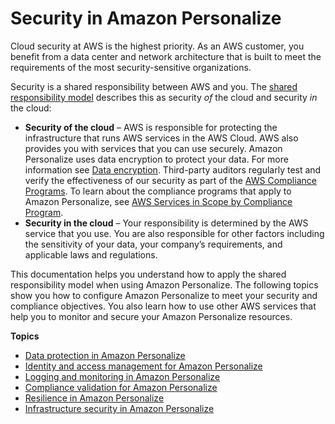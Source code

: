# Security in Amazon Personalize<a name="security"></a>

Cloud security at AWS is the highest priority\. As an AWS customer, you benefit from a data center and network architecture that is built to meet the requirements of the most security\-sensitive organizations\.

Security is a shared responsibility between AWS and you\. The [shared responsibility model](http://aws.amazon.com/compliance/shared-responsibility-model/) describes this as security *of* the cloud and security *in* the cloud:
+ **Security of the cloud** – AWS is responsible for protecting the infrastructure that runs AWS services in the AWS Cloud\. AWS also provides you with services that you can use securely\. Amazon Personalize uses data encryption to protect your data\. For more information see [Data encryption](data-encryption.md)\. Third\-party auditors regularly test and verify the effectiveness of our security as part of the [AWS Compliance Programs](http://aws.amazon.com/compliance/programs/)\. To learn about the compliance programs that apply to Amazon Personalize, see [AWS Services in Scope by Compliance Program](http://aws.amazon.com/compliance/services-in-scope/)\.
+ **Security in the cloud** – Your responsibility is determined by the AWS service that you use\. You are also responsible for other factors including the sensitivity of your data, your company’s requirements, and applicable laws and regulations\. 

This documentation helps you understand how to apply the shared responsibility model when using Amazon Personalize\. The following topics show you how to configure Amazon Personalize to meet your security and compliance objectives\. You also learn how to use other AWS services that help you to monitor and secure your Amazon Personalize resources\. 

**Topics**
+ [Data protection in Amazon Personalize](data-protection.md)
+ [Identity and access management for Amazon Personalize](security-iam.md)
+ [Logging and monitoring in Amazon Personalize](logging-monitoring.md)
+ [Compliance validation for Amazon Personalize](SERVICENAME-compliance.md)
+ [Resilience in Amazon Personalize](disaster-recovery-resiliency.md)
+ [Infrastructure security in Amazon Personalize](infrastructure-security.md)